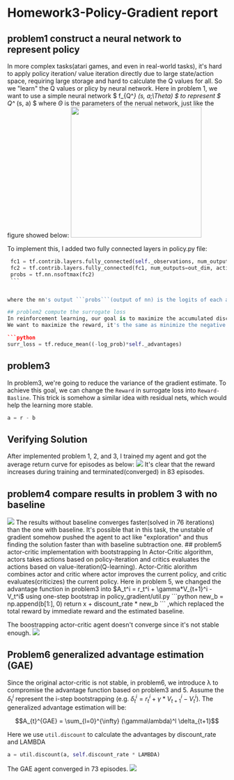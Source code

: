 # Homework3-Policy-Gradient report
## problem1 construct a neural network to represent policy
   In more complex tasks(atari games, and even in real-world tasks), it's hard to apply policy iteration/ value iteration directly due to large state/action space, requiring large storage and hard to calculate the Q values for all. So we "learn" the Q values or plicy by neural network. Here in problem 1, we want to use a simple neural network $ f_{Q^*} (s, a;\Theta) $ to represent $ Q^* (s, a) $ where $\Theta$ is the parameters of the nerual network, just like the figure showed below:
   <img src='pictures/DNNforQ.png' width='300'>
   
   To implement this, I added two fully connected layers in policy.py file:
   ```python
    fc1 = tf.contrib.layers.fully_connected(self._observations, num_outputs=hidden_dim, activation_fn = tf.tanh)
    fc2 = tf.contrib.layers.fully_connected(fc1, num_outputs=out_dim, activation_fn=None)
    probs = tf.nn.nsoftmax(fc2)
    ```
   
   
   where the nn's output ```probs```(output of nn) is the logits of each action's probability conditioned on the ```self._observations```(input of nn)

## problem2 compute the surrogate loss
In reinforcement learning, our goal is to maximize the accumulated discounted reward $R_t^i = \sum_{{t^′}=t}^T \gamma^{{t^′}-t}r(s_{t^′}, a_{t^′})$ .
We want to maximize the reward, it's the same as minimize the negative reward. In problem 2 here, I added a line to compute the <b>negative</b> surrogate loss $-L(\theta) = -\frac{1}{(NT)}(\sum_{i=1}^N \sum_{t=0}^T log\pi_\theta(a_t^i | s_t^i) *R_t^i)$. and <b>minimize</b> it.

```python
surr_loss = tf.reduce_mean((-log_prob)*self._advantages)
```
## problem3 
In problem3, we're going to reduce the variance of the gradient estimate. To achieve this goal, we can change the ```Reward``` in surrogate loss into ```Reward-Basline```. This trick is somehow a similar idea with residual nets, which would help the learning more stable.
```python
a = r - b
```
## Verifying Solution
After implemented problem 1, 2, and 3, I trained my agent and got the average return curve for episodes as below:
<img src ='pictures/p123.png'>
It's clear that the reward increases during training and terminated(converged) in 83 episodes.
## problem4 compare results in problem 3 with no baseline
<img src='pictures/p4.png'>
The results without baseline converges faster(solved in 76 iterations) than the one with baseline. It's possible that in this task, the unstable of gradient somehow pushed the agent to act like "exploration" and thus finding the solution faster than with baseline subtraction one. 
## problem5 actor-critic implementation with bootstrapping
   In Actor-Critic algorithm, actors takes actions based on policy-iteration and critics evaluates the actions based on value-iteration(Q-learning). Actor-Critic alorithm combines actor and critic where actor improves the current policy, and critic evaluates(criticizes) the current policy. Here in problem 5, we changed the advantage function in problem3 into $A_t^i = r_t^i + \gamma*V_{t+1}^i - V_t^i$ using one-step bootstrap in policy_gradient/util.py
```python
   new_b = np.append(b[1:], 0)
   return x + discount_rate * new_b
```
,which replaced the total reward by immediate reward and the estimated baseline.

The boostrapping actor-critic agent doesn't converge since it's not stable enough.
<img src ='pictures/p5.png'>
## Problem6 generalized advantage estimation (GAE)
Since the original actor-critic is not stable, in problem6, we introduce λ to compromise the advantage function based on problem3 and 5.
Assume the $\delta_t^i$ represent the i-step bootstrapping (e.g. $\delta_t^i=r_t^i + \gamma*V_{t+1}^i - V_t^i$). The generalized advantage estimation will be:

$$A_{t}^{GAE} = \sum_{l=0}^{\infty} (\gamma\lambda)^l \delta_{t+1}$$

Here we use ```util.discount``` to calculate the advantages by discount_rate and LAMBDA

```python
a = util.discount(a, self.discount_rate * LAMBDA)
```
The GAE agent converged in 73 episodes.
<img src ='pictures/p6.png'>